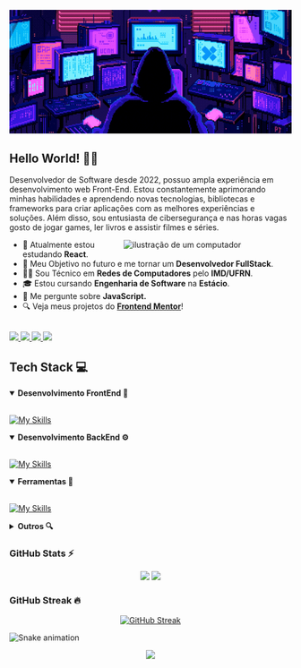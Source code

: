 <div align="center">

![Gif de apresentação com meu nome](./src/readme.gif)

</div>

## Hello World! 👋✨

Desenvolvedor de Software desde 2022, possuo ampla experiência em desenvolvimento web Front-End. Estou constantemente aprimorando minhas habilidades e aprendendo novas tecnologias, bibliotecas e frameworks para criar aplicações com as melhores experiências e soluções. Além disso, sou entusiasta de cibersegurança e nas horas vagas gosto de jogar games, ler livros e assistir filmes e séries.

<img src="https://raw.githubusercontent.com/MicaelliMedeiros/micaellimedeiros/master/image/computer-illustration.png" alt="ilustração de um computador" min-width="300px" max-width="300px" width="300px" align="right">

* 🌱 Atualmente estou estudando **React**.
* 🚀 Meu Objetivo no futuro e me tornar um **Desenvolvedor FullStack**.
* 🧑‍💻 Sou Técnico em **Redes de Computadores** pelo **IMD/UFRN**.
* 🎓 Estou cursando **Engenharia de Software** na **Estácio**.
* 💬 Me pergunte sobre **JavaScript.**
* 🔍 Veja meus projetos do [**Frontend Mentor**](https://www.frontendmentor.io/profile/Fransuelton)!

<br>

<a href = "mailto:fransuelton.dev@gmail.com">
<img src="https://img.shields.io/badge/Gmail-D14836?style=plastic&logo=gmail&logoColor=white" target="_blank" >
</a>
<a href="https://steamcommunity.com/id/Fransuelton/">
<img src="https://img.shields.io/badge/Steam-000000?style=plastic&logo=steam&logoColor=white">
</a>
<a href="https://discord.com/users/537751809331167243" target="_blank">
<img src="https://img.shields.io/badge/Discord-7289DA?style=plastic&logo=discord&logoColor=white" target="_blank">
</a>
<a href="https://www.linkedin.com/in/fransuelton/" target="_blank">
<img src="https://img.shields.io/badge/LinkedIn-0077B5?style=plastic&logo=linkedin&logoColor=white" target="_blank">
</a>

## Tech Stack 💻

<details open>
<summary><b>Desenvolvimento FrontEnd 🎨</b></summary>
<br>

[![My Skills](https://skillicons.dev/icons?i=html,css,js,ts,react,redux,bootstrap,jquery,vue,styledcomponents,tailwind,jest,vitest)](https://skillicons.dev)
</details>

<details open>
<summary><b>Desenvolvimento BackEnd ⚙️</b></summary>
<br>

[![My Skills](https://skillicons.dev/icons?i=mysql,postgres,nodejs,java,prisma,express,mongodb,firebase)](https://skillicons.dev)
</details>

<details open>
<summary><b>Ferramentas 🔧</b></summary>
<br>

[![My Skills](https://skillicons.dev/icons?i=vscode,git,figma,md,vite,docker,androidstudio,vercel)](https://skillicons.dev)
</details>

<details>
<summary><b>Outros 🔍</b></summary>
<br>

![scala](https://img.shields.io/badge/-scala-DC322F?logo=scala&logoColor=white&style=for-the-badge)
![Wireshark](https://img.shields.io/badge/-wireshark-1679A7?logo=wireshark&logoColor=white&style=for-the-badge)
![VirtualBox](https://img.shields.io/badge/-virtualbox-183A61?logo=virtualbox&logoColor=white&style=for-the-badge)
![canva](https://img.shields.io/badge/-canva-00C4CC?logo=canva&logoColor=white&style=for-the-badge)
![notion](https://img.shields.io/badge/-notion-000000?logo=notion&logoColor=white&style=for-the-badge)

</details>

### GitHub Stats ⚡

<div align="center">

<img height="180em" src="https://github-readme-stats.vercel.app/api?username=Fransuelton&show_icons=true&theme=radical&include_all_commits=true&count_private=true"/>
<img height="180em" src="https://github-readme-stats.vercel.app/api/top-langs/?username=Fransuelton&layout=compact&langs_count=6&theme=radical"/>

</div>

### GitHub Streak 🔥

<div align="center">

[![GitHub Streak](https://github-readme-streak-stats.herokuapp.com/?user=Fransuelton&theme=radical)](https://git.io/streak-stats)

</div>

![Snake animation](https://github.com/fransuelton/fransuelton/blob/output/github-contribution-grid-snake-dark.svg)

<div align="center">

![](https://komarev.com/ghpvc/?username=Fransuelton&style=for-the-badge&label=VISUALIZAÇÕES+NO+PERFIL)
</div>
